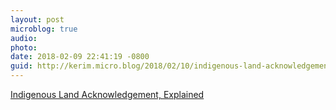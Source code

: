 ```yaml
---
layout: post
microblog: true
audio: 
photo: 
date: 2018-02-09 22:41:19 -0800
guid: http://kerim.micro.blog/2018/02/10/indigenous-land-acknowledgement.html
---
```

[Indigenous Land Acknowledgement, Explained](https://www.teenvogue.com/story/indigenous-land-acknowledgement-explained)
